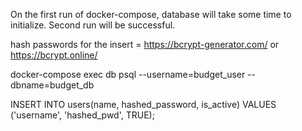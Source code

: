 On the first run of docker-compose, database will take some time to initialize.
Second run will be successful.

hash passwords for the insert =
https://bcrypt-generator.com/ or https://bcrypt.online/

docker-compose exec db psql --username=budget_user --dbname=budget_db

INSERT INTO users(name, hashed_password, is_active) VALUES ('username', 'hashed_pwd', TRUE);
